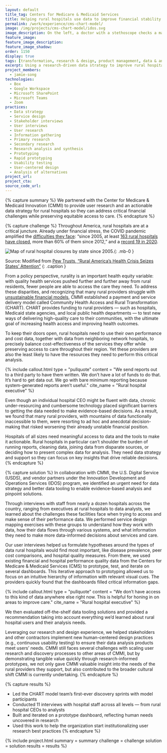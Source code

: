 ```yaml
---
layout: default
title_tag: Centers for Medicare & Medicaid Services
title: Helping rural hospitals use data to improve financial stability and access to care
permalink: /work/experience/cms-chart-model/
image: /img/projects/cms-chart-model/idos.svg
image_description: On the left, a doctor with a stethoscope checks a man's heartbeat. On the right, the same man walks a dog outside.
feature_image:
feature_image_description:
feature_image_shadow:
order: 1150
display: true
tags: [transformation, research & design, product management, data & analytics, healthcare, jamie song]
excerpt: Using a research-driven data strategy to improve rural hospitals’ access to information so they can make better decisions related to financial stability and equitable access to healthcare.
project_members:
  - jamie-song
technologies:
  - Box
  - Google Workspace
  - Microsoft SharePoint
  - Microsoft Teams
  - Zoom
practices:
  - Data strategy
  - Service design
  - Stakeholder interviews
  - User interviews
  - User research
  - Information gathering
  - Primary research
  - Secondary research
  - Research analysis and synthesis
  - Prototyping
  - Rapid prototyping
  - Usability testing
  - User-centered design
  - Analysis of alternatives
project_url:
project_cta:
source_code_url:
---
```


{% capture summary %}
We partnered with the Center for Medicare & Medicaid Innovation (CMMI) to provide user research and an actionable data strategy for rural hospitals so they can address critical financial challenges while preserving equitable access to care.
{% endcapture %}

{% capture challenge %}
Throughout America, rural hospitals are at a critical juncture. Already under financial stress, the COVID pandemic amplified the [difficulties they face](https://bipartisanpolicy.org/report/the-impact-of-covid-19-on-the-rural-health-care-landscape/): “since 2005, at least [163 rural hospitals have closed](https://www.pewtrusts.org/en/research-and-analysis/blogs/stateline/2020/01/31/rural-americas-health-crisis-seizes-states-attention), more than 60% of them since 2012,” and a [record 19 in 2020](https://www.axios.com/2022/07/14/rural-hospitals-face-financial-jeopardy).

![Map of rural hospital closures by state since 2005.](/img/projects/cms_cmmi_chart/hospital-closures-map.svg){: .mb-0 }

Source: Modified from [Pew Trusts, “Rural America’s Health Crisis Seizes States’ Attention”](https://www.pewtrusts.org/en/research-and-analysis/blogs/stateline/2020/01/31/rural-americas-health-crisis-seizes-states-attention)
{: .caption }

From a policy perspective, rurality is an important health equity variable: with quality health services pushed further and further away from rural residents, fewer people are able to access the care they need. To address these disparities, and recognizing that many rural providers struggle with [unsustainable financial models](https://www.healthaffairs.org/doi/abs/10.1377/hlthaff.2019.01545), CMMI established a payment and service delivery model called Community Health Access and Rural Transformation (CHART). CHART provides funding to rural providers — such as hospitals, Medicaid state agencies, and local public health departments — to test new ways of delivering high-quality care to their communities, with the ultimate goal of increasing health access and improving health outcomes.

To keep their doors open, rural hospitals need to use their own performance and cost data, together with data from neighboring network hospitals, to precisely balance cost-effectiveness of the services they offer while preserving access to care throughout their region. Yet these providers are also the least likely to have the resources they need to perform this critical analysis.

{% include callout.html type = "pullquote" content = "We send reports out to a third party to have them written. We don’t have a lot of funds to do that. It’s hard to get data out. We go with bare minimum reporting because system-generated reports aren’t useful." cite_name = "Rural hospital executive" %}

Even though an individual hospital CEO might be fluent with data, chronic under-resourcing and cumbersome technology placed significant barriers to getting the data needed to make evidence-based decisions. As a result, we found that many rural providers, with mountains of data functionally inaccessible to them, were resorting to ad hoc and anecdotal decision-making that risked worsening their already unstable financial position.

Hospitals of all sizes need meaningful access to data and the tools to make it actionable. Rural hospitals in particular can’t shoulder the burden of running reports, cleaning data, joining data from disparate sources, or deciding how to present complex data for analysis. They need data strategy and support so they can focus on key insights that drive reliable decisions.
{% endcapture %}

{% capture solution %}
In collaboration with CMMI, the U.S. Digital Service (USDS), and vendor partners under the Innovation Development and Operations Services (IDOS) program, we identified an urgent need for data strategy and better data tooling to enable evidence-based analysis and pinpoint solutions.

Through interviews with staff from nearly a dozen hospitals across the country, ranging from executives at rural hospitals to data analysts, we learned about the challenges these facilities face when trying to access and make sense of their performance data. We performed service design mapping exercises with these groups to understand how they work with data, how their data flows through various systems, and what information they need to make more data-informed decisions about services and care.

Our user interviews helped us formulate hypotheses around the types of data rural hospitals would find most important, like disease prevalence, peer cost comparisons, and hospital quality measures. From there, we used existing financial and hospital performance quality data from the Centers for Medicare & Medicaid Services (CMS) to prototype, test, and iterate on several dashboards. This iterative approach to prototyping allowed us to focus on an intuitive hierarchy of information with relevant visual cues. The providers quickly found that the dashboards filled critical information gaps.

{% include callout.html type = "pullquote" content = "We don’t have access to this kind of data anywhere else right now. This is helpful for honing in on areas to improve care." cite_name = "Rural hospital executive" %}

We then evaluated off-the-shelf data tooling solutions and provided a recommendation taking into account everything we’d learned about rural hospital users and their analysis needs.

Leveraging our research and design experience, we helped stakeholders and other contractors implement new human-centered design practices (e.g., continuous usability testing) to ensure their data analysis products meet users’ needs. CMMI still faces several challenges with scaling user research and discovery processes to other areas of CMMI, but by demonstrating tangible value quickly through research-informed prototypes, we not only gave CMMI valuable insight into the needs of the rural providers they support, but also contributed to the broader cultural shift CMMI is currently undertaking.
{% endcapture %}

{% capture results %}
- Led the CHART model team’s first-ever discovery sprints with model participants
- Conducted 11 interviews with hospital staff across all levels — from rural hospital CEOs to analysts
- Built and iterated on a prototype dashboard, reflecting human needs uncovered in research
- Used this work to help the organization start institutionalizing user research best practices
{% endcapture %}

{% include project.html
  summary = summary
  challenge = challenge
  solution = solution
  results = results
%}
